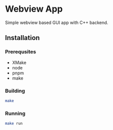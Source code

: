 # Webview App

Simple webview based GUI app with C++ backend.

## Installation

### Prerequsites

- XMake
- node
- pnpm
- make

### Building

```sh
make
```

### Running

```sh
make run
```
